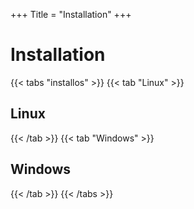 +++
Title = "Installation"
+++

# Installation

{{< tabs "installos" >}}
{{< tab "Linux" >}}
## Linux
{{< /tab >}}
{{< tab "Windows" >}}
## Windows
{{< /tab >}}
{{< /tabs >}}
